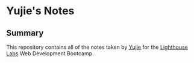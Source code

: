 # Yujie's Notes

## Summary

This repository contains all of the notes taken by [Yujie](https://github.com/gordonzhou001) for the [Lighthouse Labs](https://lighthouselabs.ca) Web Development Bootcamp.

